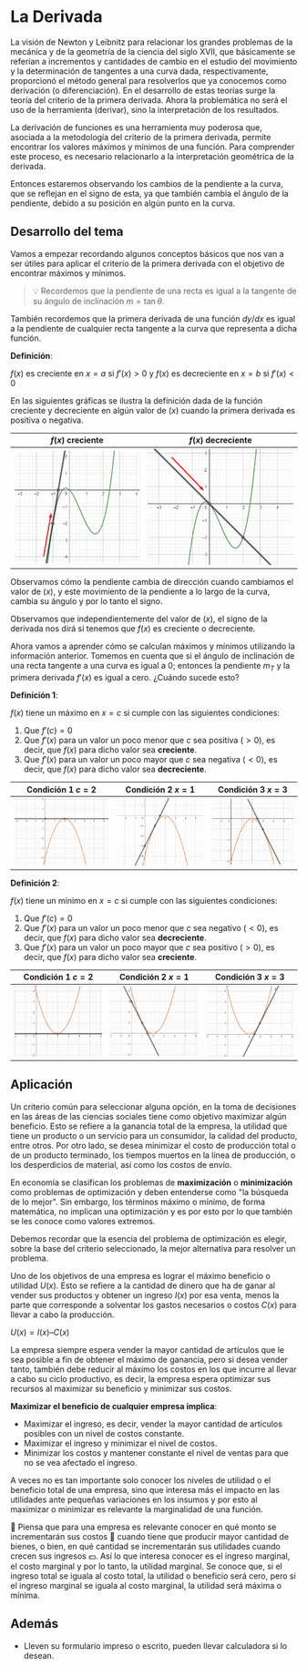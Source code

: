 # La Derivada

La visión de Newton y Leibnitz para relacionar los grandes problemas de la mecánica y de la geometría de la ciencia del siglo XVII, que básicamente se referían a incrementos y cantidades de cambio en el estudio del movimiento y la determinación de tangentes a una curva dada, respectivamente, proporcionó el método general para resolverlos que ya conocemos como derivación (o diferenciación). En el desarrollo de estas teorías surge la teoría del criterio de la primera derivada. Ahora la problemática no será el uso de la herramienta (derivar), sino la interpretación de los resultados.

La derivación de funciones es una herramienta muy poderosa que, asociada a la metodología del criterio de la primera derivada, permite encontrar los valores máximos y mínimos de una función. Para comprender este proceso, es necesario relacionarlo a la interpretación geométrica de la derivada.

Entonces estaremos observando los cambios de la pendiente a la curva, que se reflejan en el signo de esta, ya que también cambia el ángulo de la pendiente, debido a su posición en algún punto en la curva.

## Desarrollo del tema

Vamos a empezar recordando algunos conceptos básicos que nos van a ser útiles para aplicar el criterio de la primera derivada con el objetivo de encontrar máximos y mínimos.

> :bulb: Recordemos que la pendiente de una recta es igual a la tangente de su ángulo de inclinación $m = \tan{\theta}$.

También recordemos que la primera derivada de una función $dy / dx$ es igual a la pendiente de cualquier recta tangente a la curva que representa a dicha función.

**Definición**:

$f(x)$ es creciente en $x = a$ si $f'(x) > 0$ y $f(x)$ es decreciente en $x = b$ si $f'(x) < 0$

En las siguientes gráficas se ilustra la definición dada de la función creciente y decreciente en algún valor de $(x)$ cuando la primera derivada es positiva o negativa.

|$f(x)$ creciente|$f(x)$ decreciente|
|-|-|
|![cre](img/cre.png)|![decre](img/decre.png)|

Observamos cómo la pendiente cambia de dirección cuando cambiamos el valor de $(x)$, y este movimiento de la pendiente a lo largo de la curva, cambia su ángulo y por lo tanto el signo.

Observamos que independientemente del valor de $(x)$, el signo de la derivada nos dirá si tenemos que $f(x)$ es creciente o decreciente.

Ahora vamos a aprender cómo se calculan máximos y mínimos utilizando la información anterior. Tomemos en cuenta que si el ángulo de inclinación de una recta tangente a una curva es igual a 0; entonces la pendiente $m_{T}$ y la primera derivada $f'(x)$ es igual a cero. ¿Cuándo sucede esto?

**Definición 1**:

$f(x)$ tiene un máximo en $x = c$ si cumple con las siguientes condiciones:

1. Que $f'(c) = 0$
2. Que $f'(x)$ para un valor un poco menor que $c$ sea positiva $(>0)$, es decir, que $f(x)$ para dicho valor sea **creciente**.
3. Que $f'(x)$ para un valor un poco mayor que $c$ sea negativa $(<0)$, es decir, que $f(x)$ para dicho valor sea **decreciente**.

|Condición 1 $c=2$|Condición 2 $x=1$|Condición 3 $x=3$|
|-|-|-|
|![par_cero](img/par_cero.png)|![par_cre](img/par_cre.png)|![par_decre](img/par_decre.png)|

**Definición 2**:

$f(x)$ tiene un mínimo en $x = c$ si cumple con las siguientes condiciones:

1. Que $f'(c) = 0$
2. Que $f'(x)$ para un valor un poco menor que $c$ sea negativo $(<0)$, es decir, que $f(x)$ para dicho valor sea **decreciente**.
3. Que $f'(x)$ para un valor un poco mayor que $c$ sea positivo $(>0)$, es decir, que $f(x)$ para dicho valor sea **creciente**.

|Condición 1 $c=2$|Condición 2 $x=1$|Condición 3 $x=3$|
|-|-|-|
|![par_mas_cero](img/par_mas_cero.png)|![par_mas_decre](img/par_mas_decre.png)|![par_mas_cre](img/par_mas_cre.png)|

## Aplicación

Un criterio común para seleccionar alguna opción, en la toma de decisiones en las áreas de las ciencias sociales tiene como objetivo maximizar algún beneficio. Esto se refiere a la ganancia total de la empresa, la utilidad que tiene un producto o un servicio para un consumidor, la calidad del producto, entre otros.  Por otro lado, se desea minimizar el costo de producción total o de un producto terminado, los tiempos muertos en la línea de producción, o los desperdicios de material, así como los costos de envío.

En economía se clasifican los problemas de **maximización** o **minimización** como problemas de optimización y deben entenderse como "la búsqueda de lo mejor". Sin embargo, los términos máximo o mínimo, de forma matemática, no implican una optimización y es por esto por lo que también se les conoce como valores extremos.

Debemos recordar que la esencia del problema de optimización es elegir, sobre la base del criterio seleccionado, la mejor alternativa para resolver un problema.

Uno de los objetivos de una empresa es lograr el máximo beneficio o utilidad $U(x)$. Esto se refiere a la cantidad de dinero que ha de ganar al vender sus productos y obtener un ingreso $I(x)$ por esa venta, menos la parte que corresponde a solventar los gastos necesarios o costos $C(x)$ para llevar a cabo la producción.

$U(x) = I(x) – C(x)$

La empresa siempre espera vender la mayor cantidad de artículos que le sea posible a fin de obtener el máximo de ganancia, pero si desea vender tanto, también debe reducir al máximo los costos en los que incurre al llevar a cabo su ciclo productivo, es decir, la empresa espera optimizar sus recursos al maximizar su beneficio y minimizar sus costos.

**Maximizar el beneficio de cualquier empresa implica**:

- Maximizar el ingreso, es decir, vender la mayor cantidad de artículos posibles con un nivel de costos constante.
- Maximizar el ingreso y minimizar el nivel de costos.
- Minimizar los costos y mantener constante el nivel de ventas para que no se vea afectado el ingreso.

A veces no es tan importante solo conocer los niveles de utilidad o el beneficio total de una empresa, sino que interesa más el impacto en las utilidades ante pequeñas variaciones en los insumos y por esto al maximizar o minimizar es relevante la marginalidad de una función.

:brain: Piensa que para una empresa es relevante conocer en qué monto se incrementarán sus costos :money_with_wings: cuando tiene que producir mayor cantidad de bienes, o bien, en qué cantidad se incrementarán sus utilidades cuando crecen sus ingresos :dollar:. Así lo que interesa conocer es el ingreso marginal, el costo marginal y por lo tanto, la utilidad marginal. Se conoce que, si el ingreso total se iguala al costo total, la utilidad o beneficio será cero, pero si el ingreso marginal se iguala al costo marginal, la utilidad será máxima o mínima.

## Además

- Lleven su formulario impreso o escrito, pueden llevar calculadora si lo desean.
